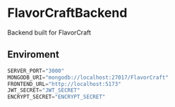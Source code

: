 # FlavorCraftBackend
Backend built for FlavorCraft

## Enviroment

```javascript
SERVER_PORT="3000"
MONGODB_URI="mongodb://localhost:27017/FlavorCraft"
FRONTEND_URL="http://localhost:5173"
JWT_SECRET="JWT_SECRET"
ENCRYPT_SECRET="ENCRYPT_SECRET"
```